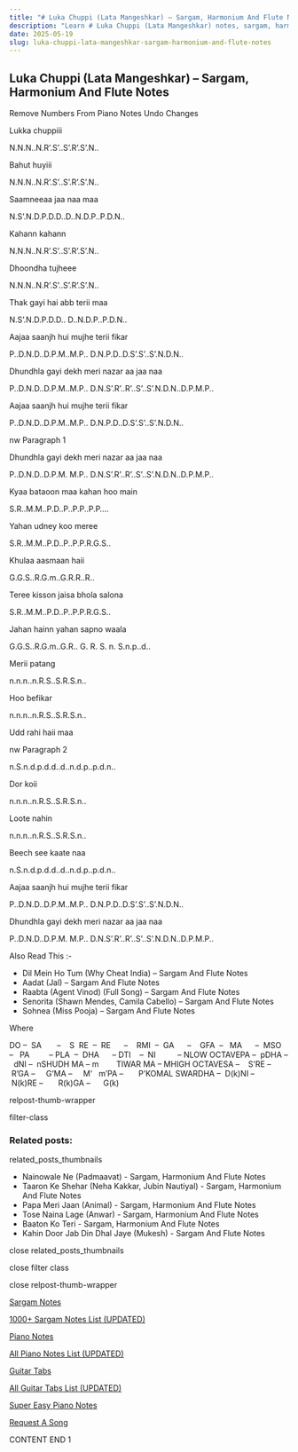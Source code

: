 ```yaml
---
title: "# Luka Chuppi (Lata Mangeshkar) – Sargam, Harmonium And Flute Notes"
description: "Learn # Luka Chuppi (Lata Mangeshkar) notes, sargam, harmonium notations and flute notes. Easy step-by-step tutorial for beginners."
date: 2025-05-19
slug: luka-chuppi-lata-mangeshkar-sargam-harmonium-and-flute-notes
---
```


## Luka Chuppi (Lata Mangeshkar) – Sargam, Harmonium And Flute Notes

Remove Numbers From Piano Notes
Undo Changes

Lukka chuppiii

N.N.N..N.R’.S’..S’.R’.S’.N..

Bahut huyiii

N.N.N..N.R’.S’..S’.R’.S’.N..

Saamneeaa jaa naa maa

N.S’.N.D.P.D.D..D..N.D.P..P.D.N..

Kahann kahann

N.N.N..N.R’.S’..S’.R’.S’.N..

Dhoondha tujheee

N.N.N..N.R’.S’..S’.R’.S’.N..

Thak gayi hai abb terii maa

N.S’.N.D.P.D.D.. D..N.D.P..P.D.N..

Aajaa saanjh hui mujhe terii fikar

P..D.N.D..D.P.M..M.P.. D.N.P.D..D.S’.S’..S’.N.D.N..

Dhundhla gayi dekh meri nazar aa jaa naa

P..D.N.D..D.P.M..M.P.. D.N.S’.R’..R’..S’..S’.N.D.N..D.P.M.P..

Aajaa saanjh hui mujhe terii fikar

P..D.N.D..D.P.M..M.P.. D.N.P.D..D.S’.S’..S’.N.D.N..

nw Paragraph 1

Dhundhla gayi dekh meri nazar aa jaa naa

P..D.N.D..D.P.M. M.P.. D.N.S’.R’..R’..S’..S’.N.D.N..D.P.M.P..

Kyaa bataoon maa kahan hoo main

S.R..M.M..P.D..P..P.P..P.P….

Yahan udney koo meree

S.R..M.M..P.D..P..P.P.R.G.S..

Khulaa aasmaan haii

G.G.S..R.G.m..G.R.R..R..

Teree kisson jaisa bhola salona

S.R..M.M..P.D..P..P.P.R.G.S..

Jahan hainn yahan sapno waala

G.G.S..R.G.m..G.R.. G. R. S. n. S.n.p..d..

Merii patang

n.n.n..n.R.S..S.R.S.n..

Hoo befikar

n.n.n..n.R.S..S.R.S.n..

Udd rahi haii maa

nw Paragraph 2

n.S.n.d.p.d.d..d..n.d.p..p.d.n..

Dor koii

n.n.n..n.R.S..S.R.S.n..

Loote nahin

n.n.n..n.R.S..S.R.S.n..

Beech see kaate naa

n.S.n.d.p.d.d..d..n.d.p..p.d.n..

Aajaa saanjh hui mujhe terii fikar

P..D.N.D..D.P.M..M.P.. D.N.P.D..D.S’.S’..S’.N.D.N..

Dhundhla gayi dekh meri nazar aa jaa naa

P..D.N.D..D.P.M. M.P.. D.N.S’.R’..R’..S’..S’.N.D.N..D.P.M.P..



Also Read This :-



* Dil Mein Ho Tum (Why Cheat India) – Sargam And Flute Notes
* Aadat (Jal) – Sargam And Flute Notes
* Raabta (Agent Vinod) (Full Song) – Sargam And Flute Notes
* Senorita (Shawn Mendes, Camila Cabello) – Sargam And Flute Notes
* Sohnea (Miss Pooja) – Sargam And Flute Notes

Where



DO –  SA       –    S  RE  –  RE      –    RMI  –  GA      –    GFA  –   MA      –  MSO  –   PA         – PLA  –  DHA      – DTI    –  NI          – NLOW OCTAVEPA –  pDHA –  dNI –  nSHUDH MA – m        TIWAR MA – MHIGH OCTAVESA –    S’RE –     R’GA –     G’MA –     M’   m’PA –       P’KOMAL SWARDHA –  D(k)NI –       N(k)RE –       R(k)GA –      G(k)



relpost-thumb-wrapper

filter-class

### Related posts:

related_posts_thumbnails

* Nainowale Ne (Padmaavat) - Sargam, Harmonium And Flute Notes
* Taaron Ke Shehar (Neha Kakkar, Jubin Nautiyal) - Sargam, Harmonium And Flute Notes
* Papa Meri Jaan (Animal) - Sargam, Harmonium And Flute Notes
* Tose Naina Lage (Anwar) - Sargam, Harmonium And Flute Notes
* Baaton Ko Teri - Sargam, Harmonium And Flute Notes
* Kahin Door Jab Din Dhal Jaye (Mukesh) - Sargam And Flute Notes

close related_posts_thumbnails

close filter class

close relpost-thumb-wrapper

[Sargam Notes](/sargam-notes.html)

[1000+ Sargam Notes List (UPDATED)](/all-songs-list-sargam-notes.html)

[Piano Notes](/piano-notes.html)

[All Piano Notes List (UPDATED)](/all-songs-list-piano-notes.html)

[Guitar Tabs](/guitar-tabs.html)

[All Guitar Tabs List (UPDATED)](/all-songs-list-guitar-tabs.html)

[Super Easy Piano Notes](https://studywall.in/)

[Request A Song](/request-a-song.html)

CONTENT END 1

